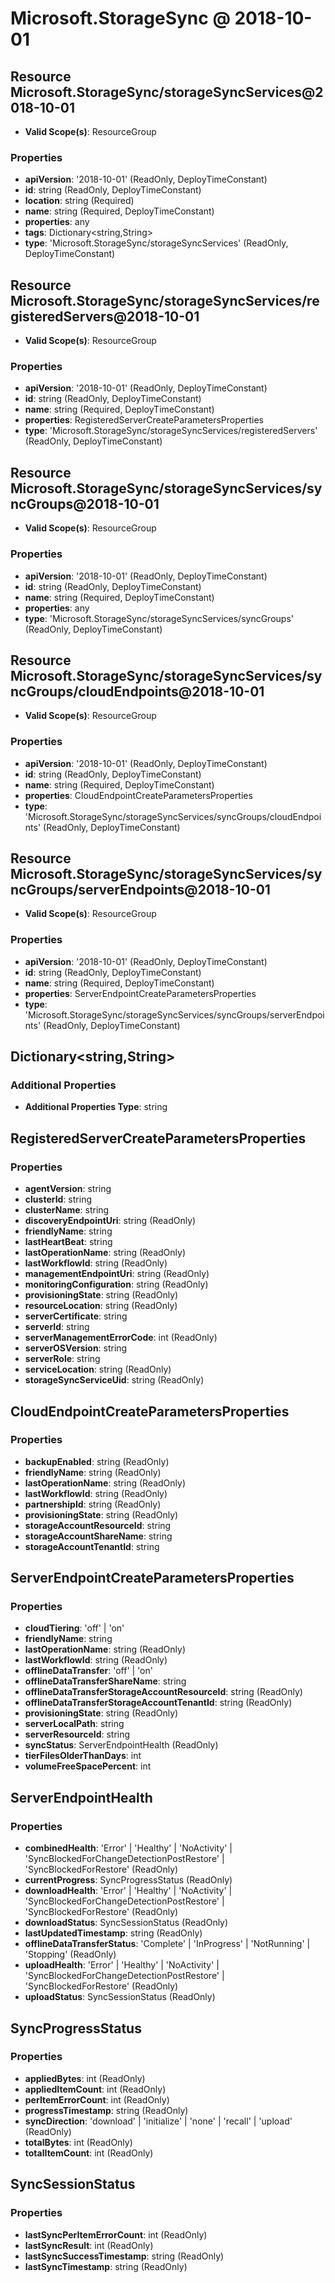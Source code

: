 # Microsoft.StorageSync @ 2018-10-01

## Resource Microsoft.StorageSync/storageSyncServices@2018-10-01
* **Valid Scope(s)**: ResourceGroup
### Properties
* **apiVersion**: '2018-10-01' (ReadOnly, DeployTimeConstant)
* **id**: string (ReadOnly, DeployTimeConstant)
* **location**: string (Required)
* **name**: string (Required, DeployTimeConstant)
* **properties**: any
* **tags**: Dictionary<string,String>
* **type**: 'Microsoft.StorageSync/storageSyncServices' (ReadOnly, DeployTimeConstant)

## Resource Microsoft.StorageSync/storageSyncServices/registeredServers@2018-10-01
* **Valid Scope(s)**: ResourceGroup
### Properties
* **apiVersion**: '2018-10-01' (ReadOnly, DeployTimeConstant)
* **id**: string (ReadOnly, DeployTimeConstant)
* **name**: string (Required, DeployTimeConstant)
* **properties**: RegisteredServerCreateParametersProperties
* **type**: 'Microsoft.StorageSync/storageSyncServices/registeredServers' (ReadOnly, DeployTimeConstant)

## Resource Microsoft.StorageSync/storageSyncServices/syncGroups@2018-10-01
* **Valid Scope(s)**: ResourceGroup
### Properties
* **apiVersion**: '2018-10-01' (ReadOnly, DeployTimeConstant)
* **id**: string (ReadOnly, DeployTimeConstant)
* **name**: string (Required, DeployTimeConstant)
* **properties**: any
* **type**: 'Microsoft.StorageSync/storageSyncServices/syncGroups' (ReadOnly, DeployTimeConstant)

## Resource Microsoft.StorageSync/storageSyncServices/syncGroups/cloudEndpoints@2018-10-01
* **Valid Scope(s)**: ResourceGroup
### Properties
* **apiVersion**: '2018-10-01' (ReadOnly, DeployTimeConstant)
* **id**: string (ReadOnly, DeployTimeConstant)
* **name**: string (Required, DeployTimeConstant)
* **properties**: CloudEndpointCreateParametersProperties
* **type**: 'Microsoft.StorageSync/storageSyncServices/syncGroups/cloudEndpoints' (ReadOnly, DeployTimeConstant)

## Resource Microsoft.StorageSync/storageSyncServices/syncGroups/serverEndpoints@2018-10-01
* **Valid Scope(s)**: ResourceGroup
### Properties
* **apiVersion**: '2018-10-01' (ReadOnly, DeployTimeConstant)
* **id**: string (ReadOnly, DeployTimeConstant)
* **name**: string (Required, DeployTimeConstant)
* **properties**: ServerEndpointCreateParametersProperties
* **type**: 'Microsoft.StorageSync/storageSyncServices/syncGroups/serverEndpoints' (ReadOnly, DeployTimeConstant)

## Dictionary<string,String>
### Additional Properties
* **Additional Properties Type**: string

## RegisteredServerCreateParametersProperties
### Properties
* **agentVersion**: string
* **clusterId**: string
* **clusterName**: string
* **discoveryEndpointUri**: string (ReadOnly)
* **friendlyName**: string
* **lastHeartBeat**: string
* **lastOperationName**: string (ReadOnly)
* **lastWorkflowId**: string (ReadOnly)
* **managementEndpointUri**: string (ReadOnly)
* **monitoringConfiguration**: string (ReadOnly)
* **provisioningState**: string (ReadOnly)
* **resourceLocation**: string (ReadOnly)
* **serverCertificate**: string
* **serverId**: string
* **serverManagementErrorCode**: int (ReadOnly)
* **serverOSVersion**: string
* **serverRole**: string
* **serviceLocation**: string (ReadOnly)
* **storageSyncServiceUid**: string (ReadOnly)

## CloudEndpointCreateParametersProperties
### Properties
* **backupEnabled**: string (ReadOnly)
* **friendlyName**: string (ReadOnly)
* **lastOperationName**: string (ReadOnly)
* **lastWorkflowId**: string (ReadOnly)
* **partnershipId**: string (ReadOnly)
* **provisioningState**: string (ReadOnly)
* **storageAccountResourceId**: string
* **storageAccountShareName**: string
* **storageAccountTenantId**: string

## ServerEndpointCreateParametersProperties
### Properties
* **cloudTiering**: 'off' | 'on'
* **friendlyName**: string
* **lastOperationName**: string (ReadOnly)
* **lastWorkflowId**: string (ReadOnly)
* **offlineDataTransfer**: 'off' | 'on'
* **offlineDataTransferShareName**: string
* **offlineDataTransferStorageAccountResourceId**: string (ReadOnly)
* **offlineDataTransferStorageAccountTenantId**: string (ReadOnly)
* **provisioningState**: string (ReadOnly)
* **serverLocalPath**: string
* **serverResourceId**: string
* **syncStatus**: ServerEndpointHealth (ReadOnly)
* **tierFilesOlderThanDays**: int
* **volumeFreeSpacePercent**: int

## ServerEndpointHealth
### Properties
* **combinedHealth**: 'Error' | 'Healthy' | 'NoActivity' | 'SyncBlockedForChangeDetectionPostRestore' | 'SyncBlockedForRestore' (ReadOnly)
* **currentProgress**: SyncProgressStatus (ReadOnly)
* **downloadHealth**: 'Error' | 'Healthy' | 'NoActivity' | 'SyncBlockedForChangeDetectionPostRestore' | 'SyncBlockedForRestore' (ReadOnly)
* **downloadStatus**: SyncSessionStatus (ReadOnly)
* **lastUpdatedTimestamp**: string (ReadOnly)
* **offlineDataTransferStatus**: 'Complete' | 'InProgress' | 'NotRunning' | 'Stopping' (ReadOnly)
* **uploadHealth**: 'Error' | 'Healthy' | 'NoActivity' | 'SyncBlockedForChangeDetectionPostRestore' | 'SyncBlockedForRestore' (ReadOnly)
* **uploadStatus**: SyncSessionStatus (ReadOnly)

## SyncProgressStatus
### Properties
* **appliedBytes**: int (ReadOnly)
* **appliedItemCount**: int (ReadOnly)
* **perItemErrorCount**: int (ReadOnly)
* **progressTimestamp**: string (ReadOnly)
* **syncDirection**: 'download' | 'initialize' | 'none' | 'recall' | 'upload' (ReadOnly)
* **totalBytes**: int (ReadOnly)
* **totalItemCount**: int (ReadOnly)

## SyncSessionStatus
### Properties
* **lastSyncPerItemErrorCount**: int (ReadOnly)
* **lastSyncResult**: int (ReadOnly)
* **lastSyncSuccessTimestamp**: string (ReadOnly)
* **lastSyncTimestamp**: string (ReadOnly)

